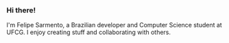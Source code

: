 ### Hi there!

I'm Felipe Sarmento, a Brazilian developer and Computer Science student at UFCG. 
I enjoy creating stuff and collaborating with others.
